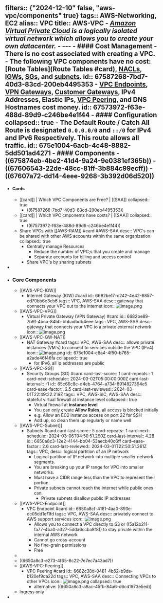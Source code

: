 filters:: {"2024-12-10" false, "aws-vpc/components" true}
tags:: AWS-Networking, EC2
alias:: VPC
title:: AWS-VPC
	- *[Amazon Virtual Private Cloud](AWS-VPC) is a logically isolated virtual network which allows you to create your own datacenter.*
	- ---
	- #### Cost Management
		- There is no cost associated with creating a VPC.
		- The following VPC components have no cost: [Route Tables](Route Tables #card), [NACLs]([[AWS-VPC-NACL]]), [IGWs](((6682be17-c242-4e42-8857-cd70bb6e3eb6))), [SGs](((65c69c8c-d4eb-4764-a734-8914827394e5))), and [subnets](((6650a8c3-12e2-4144-bb04-53aecb40c6ff))).
		  id:: 67587268-7bd7-40d3-83cd-200eb4495353
		- [VPC Endpoints](((6650a8cf-4181-4aa0-893e-dc05dd1ef1fd))), [VPN Gateways](((6682be89-7b9f-4bca-84bb-bbbadbdb4eee))), [Customer Gateways]([[AWS-VPC-GW-Customer]]), IPv4 Addresses, Elastic IPs, [VPC Peering](((6682c38d-0481-4b52-b9da-b120ef9da22d))), and DNS Hostnames cost money.
		  id:: 67573972-f63e-488d-89d9-c246be4e1f44
	- #### Configuration
	  collapsed:: true
		- The Default Route / Catch All Route is designated `0.0.0.0/0` and `::/0` for IPv4 and IPv6 Respectively. This route allows all traffic.
		  id:: 675e1004-6acb-4c48-8882-5dd501ad4271
	- #### Components
		- ((675874eb-4be2-41d4-9a24-9e0381ef365b))
		- ((67606543-22de-48cc-81ff-3b884c99ecff))
		- ((67607a72-dd14-4eee-9268-3b392d06d520))
-
- #### Cards
	- [[card]] | Which VPC Components are Free? | [[SAA]]
	  collapsed:: true
		- ((67587268-7bd7-40d3-83cd-200eb4495353))
	- [[card]] | Which VPC cmponents have costs? | [[SAA]]
	  collapsed:: true
		- ((67573972-f63e-488d-89d9-c246be4e1f44))
	- Share VPCs with [[AWS-RAM]] #card #AWS-SAA
	  desc:: VPC's can be shared with other AWS accounts within the same organization
	  collapsed:: true
		- Centrally manage Resources
			- Reduce the number of VPC;s that you create and manage
			- Separate accounts for billing and access control
		- Share VPC's by sharing subnets
-
- ### Core Components
	- [[AWS-VPC-IGW]]
		- Internet Gateway (IGW) #card
		  id:: 6682be17-c242-4e42-8857-cd70bb6e3eb6
		  tags:: VPC, AWS-SAA
		  desc:: gateway that connects your VPC out to the internet
		  icon:: ![image.png](../assets/image_1719844455109_0.png)
	- [[AWS-VPC-VPG]]
		- Virtual Private Gateway (VPN Gateway) #card
		  id:: 6682be89-7b9f-4bca-84bb-bbbadbdb4eee
		  tags:: VPC, AWS-SAA
		  desc:: gateway that connects your VPC to a private external network
		  icon:: ![image.png](../assets/image_1719844550599_0.png)
	- [[AWS-VPC-GW-NAT]]
		- NAT Gateway #card
		  tags:: VPC, AWS-SAA
		  desc:: allows private instances (VM's) to connect to services outside the VPC (IPv4)
		  icon:: ![image.png](../assets/image_1719844847853_0.png)
		  id:: 675e1004-c8a4-4f50-b765-a2ade46f46fa
		  collapsed:: true
			- for IPv6, all ip addresses are public
	- [[AWS-VPC-SG]]
		- Security Groups (SG) #card
		  card-last-score:: 1
		  card-repeats:: 1
		  card-next-schedule:: 2024-03-02T05:00:00.000Z
		  card-last-interval:: -1
		  id:: 65c69c8c-d4eb-4764-a734-8914827394e5
		  card-ease-factor:: 2.5
		  card-last-reviewed:: 2024-03-01T22:49:22.219Z
		  tags:: VPC, AWS-SIC, AWS-SAA
		  desc:: stateful virtual firewall at instance level
		  collapsed:: true
			- Virtual firewall at **instance level**
			- You can only create **Allow Rules**, all access is blocked initially
			- e.g. Allow an EC2 instance access on port 22 for SSH
			- Add up, so clean them up regularly or name well
	- [[AWS-VPC-Subnet]]
		- Subnets #card
		  card-last-score:: 5
		  card-repeats:: 1
		  card-next-schedule:: 2024-03-06T04:50:51.260Z
		  card-last-interval:: 4.28
		  id:: 6650a8c3-12e2-4144-bb04-53aecb40c6ff
		  card-ease-factor:: 2.6
		  card-last-reviewed:: 2024-03-01T22:50:51.261Z
		  tags:: VPC,
		  desc:: logical partition of an IP network
			- Logical partition of IP network into multiple smaller network segments.
			- You are breaking up your IP range for VPC into smaller networks.
			- Must have a CIDR range less than the VPC to represent their portion.
			- Private subnets cannot reach the internet while public ones can.
				- Private subnets disallow public IP addresses
	- [[AWS-VPC-Endpoint]]
		- VPC Endpoint #card
		  id:: 6650a8cf-4181-4aa0-893e-dc05dd1ef1fd
		  tags:: VPC, AWS-SAA
		  desc:: privately connect to AWS support services
		  icon:: ![image.png](../assets/image_1719845704397_0.png)
			- Allows you to connect a VPC directly to S3 or ((5a12b211-fa77-4ba0-a327-5dda6ccba8f8)) to stay private within the internal AWS network
			- Cannot go cross-account
			- No fine-grain permissions
			- Free
	-
	- ((6650a8c3-e273-4f65-8c22-7e7ec7a43ad7))
	- [[AWS-VPC-Peering]]
		- VPC Peering #card
		  id:: 6682c38d-0481-4b52-b9da-b120ef9da22d
		  tags:: VPC, AWS-SAA
		  desc:: Connecting VPCs to other VPCs
		  icon:: ![image.png](../assets/image_1719845823844_0.png)
		  collapsed:: true
			- alternative: ((6650a8c3-a8ac-45fb-84a6-d6cd1973e5ed))
	- Ingress only
-